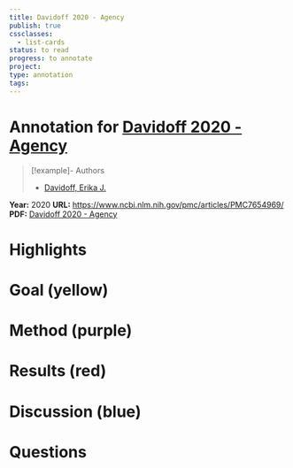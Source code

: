 ```yaml
---
title: Davidoff 2020 - Agency
publish: true
cssclasses:
  - list-cards
status: to read
progress: to annotate
project:
type: annotation
tags:
---
```

# Annotation for [Davidoff 2020 - Agency](Papers/References/Davidoff%202020%20-%20Agency)

> [!example]- Authors
> - [Davidoff, Erika J.](Papers/People/Davidoff%20Erika%20J.)

**Year:** 2020
**URL:** https://www.ncbi.nlm.nih.gov/pmc/articles/PMC7654969/
**PDF:** [Davidoff 2020 - Agency](Papers/PDFs/Davidoff%202020%20-%20Agency%20and%20Accountability%20Ethical%20Considerations%20for%20Brain-Computer%20Interfaces.pdf)

# Highlights


# Goal (yellow)


# Method (purple)


# Results (red)


# Discussion (blue)


# Questions

